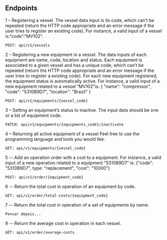 ## Endpoints

1 – Registering a vessel. The vessel data input is its code, which can’t be repeated (return the HTTP code appropriate and an error
message if the user tries to register an existing code). For instance, a valid input of a vessel is:“code”:“MV102”.

```
POST: api/v1/vessels
```

2 – Registering a new equipment in a vessel. The data inputs of each equipment are name, code, location and status. Each equipment is
associated to a given vessel and has a unique code, which can’t be repeated (return the HTTP code appropriate and an error message if
the user tries to register a existing code). For each new equipment registered, the equipment status is automatically active. For instance, a
valid input of a new equipment related to a vessel “MV102”is: { "name": "compressor", "code": "5310B9D7", "location": "Brazil" }

```
POST: api/v1/equipments/{vessel_code}
```

3 – Setting an equipment’s status to inactive. The input data should be one or a list of equipment code.

```
PATCH: api/v1/equipments/{equipments_code}/inactivate
```

4 – Returning all active equipment of a vessel Feel free to use the programming language and tools you would like.

```
GET: api/v1/equipments/{vessel_code}
```

5 -- Add an operation order with a cost to a equipment. For instance, a valid input of a new operation related to a equipment “5310B9D7”
is: {"code": "5310B9D7", type: "replacement", "cost": "10000"}

```
POST: api/v1/order/{equipment_code}
```

6 -- Return the total cost in operation of an equipment by code.

```
GET: api/v1/order/total-costs/{equipment_code}
```

7 -- Return the total cost in operation of a set of equipments by name.

```
Pensar depois...
```

8 -- Return the average cost in operation in each vessel.

```
GET: api/v1/order/average-costs
```